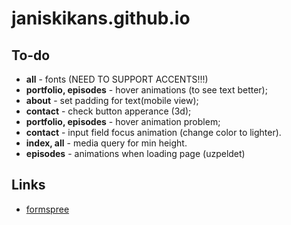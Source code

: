 # janiskikans.github.io

## To-do

- **all** - fonts (NEED TO SUPPORT ACCENTS!!!)
- **portfolio, episodes** - hover animations (to see text better);
- **about** - set padding for text(mobile view);
- **contact** - check button apperance (3d);
- **portfolio, episodes** - hover animation problem;
- **contact** - input field focus animation (change color to lighter).
- **index, all** - media query for min height.
- **episodes** - animations when loading page (uzpeldet)


## Links

- [formspree](https://formspree.io/)
